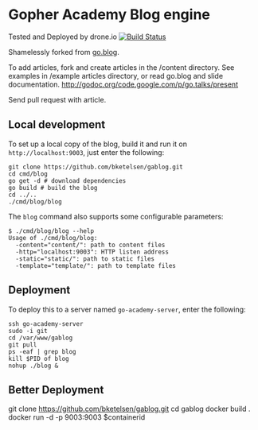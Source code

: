 # Gopher Academy Blog engine

Tested and Deployed by drone.io [![Build Status](https://drone.io/github.com/bketelsen/gablog/status.png)](https://drone.io/github.com/bketelsen/gablog/latest)

Shamelessly forked from
[go.blog](https://code.google.com/p/go/source/browse/?repo=blog).

To add articles, fork and create articles in the /content directory.  See examples in /example articles directory, or read go.blog and slide documentation.  http://godoc.org/code.google.com/p/go.talks/present

Send pull request with article.

## Local development

To set up a local copy of the blog, build it and run it on
`http://localhost:9003`, just enter the following:

    git clone https://github.com/bketelsen/gablog.git
    cd cmd/blog
    go get -d # download dependencies
    go build # build the blog
    cd ../..
    ./cmd/blog/blog

The `blog` command also supports some configurable parameters:

    $ ./cmd/blog/blog --help
    Usage of ./cmd/blog/blog:
      -content="content/": path to content files
      -http="localhost:9003": HTTP listen address
      -static="static/": path to static files
      -template="template/": path to template files

## Deployment

To deploy this to a server named `go-academy-server`, enter the
following:

    ssh go-academy-server
    sudo -i git
    cd /var/www/gablog
    git pull
    ps -eaf | grep blog
    kill $PID of blog
    nohup ./blog &



## Better Deployment

git clone https://github.com/bketelsen/gablog.git
cd gablog
docker build .
docker run -d -p 9003:9003 $containerid


